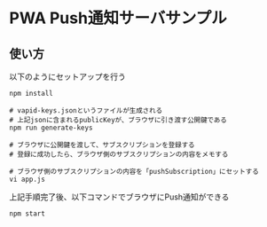 # PWA Push通知サーバサンプル

## 使い方

以下のようにセットアップを行う
```
npm install

# vapid-keys.jsonというファイルが生成される
# 上記jsonに含まれるpublicKeyが、ブラウザに引き渡す公開鍵である
npm run generate-keys

# ブラウザに公開鍵を渡して、サブスクリプションを登録する
# 登録に成功したら、ブラウザ側のサブスクリプションの内容をメモする

# ブラウザ側のサブスクリプションの内容を「pushSubscription」にセットする
vi app.js
```

上記手順完了後、以下コマンドでブラウザにPush通知ができる

```
npm start
```
